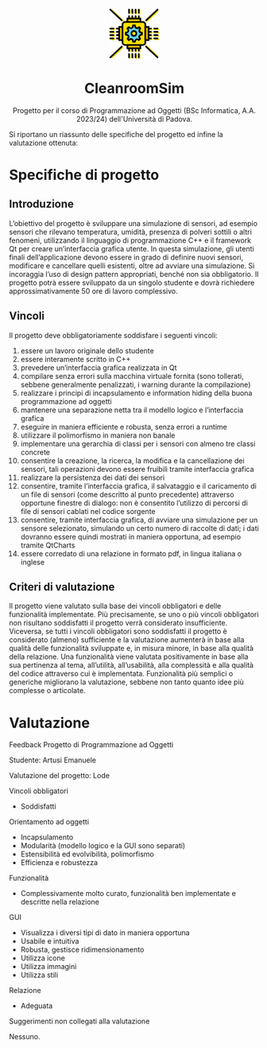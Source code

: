 <p align="center">
  <img alt="Logo del gruppo, auto stilizzata frontale" src="CleanroomSim/src/Icons/logo.svg" width="20%">
</p>
<h1 align="center">CleanroomSim</h1>
<p align="center">Progetto per il corso di Programmazione ad Oggetti (BSc Informatica, A.A. 2023/24) dell'Università di Padova.</p>


Si riportano un riassunto delle specifiche del progetto ed infine la valutazione ottenuta:
# Specifiche di progetto
## Introduzione
L’obiettivo del progetto è sviluppare una simulazione di sensori, ad esempio
sensori che rilevano temperatura, umidità, presenza di polveri sottili o altri
fenomeni, utilizzando il linguaggio di programmazione C++ e il framework Qt
per creare un’interfaccia grafica utente. In questa simulazione, gli utenti finali
dell’applicazione devono essere in grado di definire nuovi sensori, modificare e
cancellare quelli esistenti, oltre ad avviare una simulazione. Si incoraggia l’uso di
design pattern appropriati, benché non sia obbligatorio. Il progetto potrà essere
sviluppato da un singolo studente e dovrà richiedere approssimativamente 50 ore di lavoro complessivo.

## Vincoli
Il progetto deve obbligatoriamente soddisfare i seguenti vincoli:
1. essere un lavoro originale dello studente
2. essere interamente scritto in C++
3. prevedere un’interfaccia grafica realizzata in Qt
4. compilare senza errori sulla macchina virtuale fornita (sono tollerati,
sebbene generalmente penalizzati, i warning durante la compilazione)
5. realizzare i principi di incapsulamento e information hiding della
buona programmazione ad oggetti
6. mantenere una separazione netta tra il modello logico e l’interfaccia
grafica
7. eseguire in maniera efficiente e robusta, senza errori a runtime
8. utilizzare il polimorfismo in maniera non banale
9. implementare una gerarchia di classi per i sensori con almeno tre classi
concrete
10. consentire la creazione, la ricerca, la modifica e la cancellazione dei
sensori, tali operazioni devono essere fruibili tramite interfaccia grafica
11. realizzare la persistenza dei dati dei sensori
12. consentire, tramite l’interfaccia grafica, il salvataggio e il caricamento
di un file di sensori (come descritto al punto precedente) attraverso
opportune finestre di dialogo: non è consentito l’utilizzo di percorsi di file
di sensori cablati nel codice sorgente
13. consentire, tramite interfaccia grafica, di avviare una simulazione per
un sensore selezionato, simulando un certo numero di raccolte di dati; i
dati dovranno essere quindi mostrati in maniera opportuna, ad esempio
tramite QtCharts
14. essere corredato di una relazione in formato pdf, in lingua italiana o
inglese

## Criteri di valutazione
Il progetto viene valutato sulla base dei vincoli obbligatori e delle funzionalità
implementate. Più precisamente, se uno o più vincoli obbligatori non
risultano soddisfatti il progetto verrà considerato insufficiente. Viceversa, se tutti i
vincoli obbligatori sono soddisfatti il progetto è considerato (almeno)
sufficiente e la valutazione aumenterà in base alla qualità delle funzionalità
sviluppate e, in misura minore, in base alla qualità della relazione.
Una funzionalità viene valutata positivamente in base alla sua pertinenza al
tema, all’utilità, all’usabilità, alla complessità e alla qualità del codice attraverso
cui è implementata. Funzionalità più semplici o generiche migliorano la valutazione, sebbene 
non tanto quanto idee più complesse o articolate.


# Valutazione
Feedback Progetto di Programmazione ad Oggetti

Studente: Artusi Emanuele

Valutazione del progetto: Lode

Vincoli obbligatori
+ Soddisfatti


Orientamento ad oggetti
+ Incapsulamento
+ Modularità (modello logico e la GUI sono separati)
+ Estensibilità ed evolvibilità, polimorfismo
+ Efficienza e robustezza


Funzionalità
+ Complessivamente molto curato, funzionalità ben implementate
  e descritte nella relazione


GUI
+ Visualizza i diversi tipi di dato in maniera opportuna
+ Usabile e intuitiva
+ Robusta, gestisce ridimensionamento
+ Utilizza icone
+ Utilizza immagini
+ Utilizza stili


Relazione
+ Adeguata


Suggerimenti non collegati alla valutazione

Nessuno.
